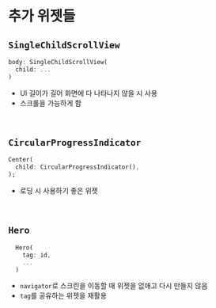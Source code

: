 # 추가 위젯들

## `SingleChildScrollView`
```dart
body: SingleChildScrollView(
  child: ...
)
```
- UI 길이가 길어 화면에 다 나타나지 않을 시 사용
- 스크롤을 가능하게 함

<br>

## `CircularProgressIndicator`
```dart
Center(
  child: CircularProgressIndicator(),
);
```
- 로딩 시 사용하기 좋은 위젯

<br>
  
## `Hero`
```dart
  Hero(
    tag: id,
    ...
  )
```
- `navigator`로 스크린을 이동할 때 위젯을 없애고 다시 만들지 않음
- `tag`를 공유하는 위젯을 재활용
